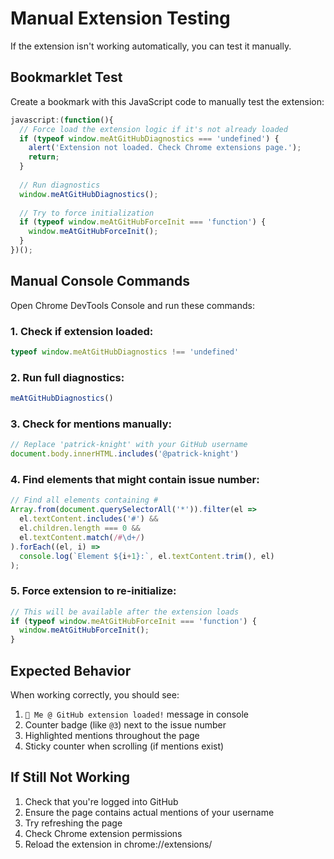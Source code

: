 # Manual Extension Testing

If the extension isn't working automatically, you can test it manually.

## Bookmarklet Test

Create a bookmark with this JavaScript code to manually test the extension:

```javascript
javascript:(function(){
  // Force load the extension logic if it's not already loaded
  if (typeof window.meAtGitHubDiagnostics === 'undefined') {
    alert('Extension not loaded. Check Chrome extensions page.');
    return;
  }
  
  // Run diagnostics
  window.meAtGitHubDiagnostics();
  
  // Try to force initialization
  if (typeof window.meAtGitHubForceInit === 'function') {
    window.meAtGitHubForceInit();
  }
})();
```

## Manual Console Commands

Open Chrome DevTools Console and run these commands:

### 1. Check if extension loaded:
```javascript
typeof window.meAtGitHubDiagnostics !== 'undefined'
```

### 2. Run full diagnostics:
```javascript
meAtGitHubDiagnostics()
```

### 3. Check for mentions manually:
```javascript
// Replace 'patrick-knight' with your GitHub username
document.body.innerHTML.includes('@patrick-knight')
```

### 4. Find elements that might contain issue number:
```javascript
// Find all elements containing #
Array.from(document.querySelectorAll('*')).filter(el => 
  el.textContent.includes('#') && 
  el.children.length === 0 &&
  el.textContent.match(/#\d+/)
).forEach((el, i) => 
  console.log(`Element ${i+1}:`, el.textContent.trim(), el)
);
```

### 5. Force extension to re-initialize:
```javascript
// This will be available after the extension loads
if (typeof window.meAtGitHubForceInit === 'function') {
  window.meAtGitHubForceInit();
}
```

## Expected Behavior

When working correctly, you should see:
1. `🚀 Me @ GitHub extension loaded!` message in console
2. Counter badge (like `@3`) next to the issue number
3. Highlighted mentions throughout the page
4. Sticky counter when scrolling (if mentions exist)

## If Still Not Working

1. Check that you're logged into GitHub
2. Ensure the page contains actual mentions of your username
3. Try refreshing the page
4. Check Chrome extension permissions
5. Reload the extension in chrome://extensions/